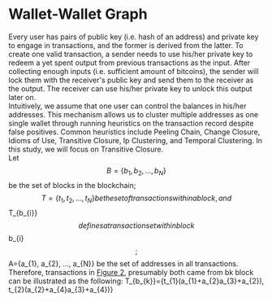 # Wallet-Wallet Graph
Every user has pairs of public key (i.e. hash of an address) and private key to engage in transactions, and the former is derived from the latter. To create one valid transaction, a sender needs to use his/her private key to redeem a yet spent output from previous transactions as the input. After collecting enough inputs (i.e. sufficient amount of bitcoins), the sender will lock them with the receiver's public key and send them to the receiver as the output. The receiver can use his/her private key to unlock this output later on.  
Intuitively, we assume that one user can control the balances in his/her addresses. This mechanism allows us to cluster multiple addresses as one single wallet through running heuristics on the transaction record despite false positives. Common heuristics include Peeling Chain, Change Closure, Idioms of Use, Transitive Closure, Ip Clustering, and Temporal Clustering. In this study, we will focus on Transitive Closure.  
Let $$B=\{b_{1},b_{2},...,b_{N}\}$$be the set of blocks in the blockchain; $$T=\{t_{1},t_{2},...,t_{N}\}be the set of transactions within a block, and $$T_{b_{i}}$$ defines a transaction set within block $$b_{i}$$; $$A=\{a_{1}, a_{2}, ..., a_{N}\} be the set of addresses in all transactions. Therefore, transactions in [Figure 2](#Figure-2-Bitcoin-transaction-graph), presumably both came from bk block can be illustrated as the following: T_{b_{k}}=\{t_{1}\(a_{1}+a_{2}a_{3}+a_{2}\), t_{2}\(a_{2}+a_{4}a_{3}+a_{4}\)\}

